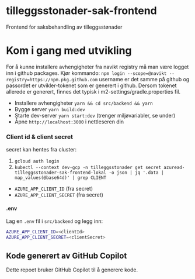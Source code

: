 # tilleggsstonader-sak-frontend
Frontend for saksbehandling av tilleggsstønader

# Kom i gang med utvikling

For å kunne installere avhengigheter fra navikt registry må man være logget inn i github packages. Kjør kommando:
`npm login --scope=@navikt --registry=https://npm.pkg.github.com`
username er det samme på github og passordet er utvikler-tokenet som er generert i github.
Dersom tokenet allerede er generert, finnes det typisk i m2-settings/gradle.properties fil.

* Installere avhengigheter `yarn && cd src/backend && yarn`
* Bygge server `yarn build:dev`
* Starte dev-server `yarn start:dev` (trenger miljøvariabler, se under)
* Åpne `http://localhost:3000` i nettleseren din

### Client id & client secret
secret kan hentes fra cluster:
1. `gcloud auth login`
2. `kubectl --context dev-gcp -n tilleggsstonader get secret azuread-tilleggsstonader-sak-frontend-lokal -o json | jq '.data | map_values(@base64d)' | grep CLIENT`

* `AZURE_APP_CLIENT_ID` (fra secret)
* `AZURE_APP_CLIENT_SECRET` (fra secret)

#### .env
Lag en `.env` fil i `src/backend` og legg inn:
```bash
AZURE_APP_CLIENT_ID=<clientId>
AZURE_APP_CLIENT_SECRET=<clientSecret>
```

## Kode generert av GitHub Copilot

Dette repoet bruker GitHub Copilot til å generere kode.
